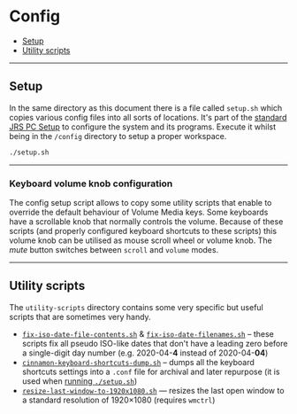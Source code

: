 # Config

- [Setup](#setup)
- [Utility scripts](#utility-scripts)

---

## Setup

In the same directory as this document there is a file called `setup.sh` which copies various config files into all sorts of locations.
It's part of the [standard JRS PC Setup](../main/pc-setup.md) to configure the system and its programs.
Execute it whilst being in the `/config` directory to setup a proper workspace.
```bash
./setup.sh
```

---

### Keyboard volume knob configuration

The config setup script allows to copy some utility scripts that enable to override the default behaviour of Volume Media keys. Some keyboards have a scrollable knob that normally controls the volume. Because of these scripts (and properly configured keyboard shortcuts to these scripts) this volume knob can be utilised as mouse scroll wheel or volume knob. The *mute* button switches between `scroll` and `volume` modes.

---

## Utility scripts

The `utility-scripts` directory contains some very specific but useful scripts that are sometimes very handy.

- [`fix-iso-date-file-contents.sh`](utility-scripts/fix-iso-date-file-contents.sh) & [`fix-iso-date-filenames.sh`](utility-scripts/fix-iso-date-filenames.sh) – these scripts fix all pseudo ISO-like dates that don't have a leading zero before a single-digit day number (e.g. 2020-04-**4** instead of 2020-04-**04**)
- [`cinnamon-keyboard-shortcuts-dump.sh`](utility-scripts/cinnamon-keyboard-shortcuts-dump.sh) – dumps all the keyboard shortcuts settings into a `.conf` file for archival and later repurpose (it is used when [running `./setup.sh`](#setup))
- [`resize-last-window-to-1920x1080.sh`](utility-scripts/resize-last-window-to-1920x1080.sh) — resizes the last open window to a standard resolution of 1920×1080 (requires `wmctrl`)
